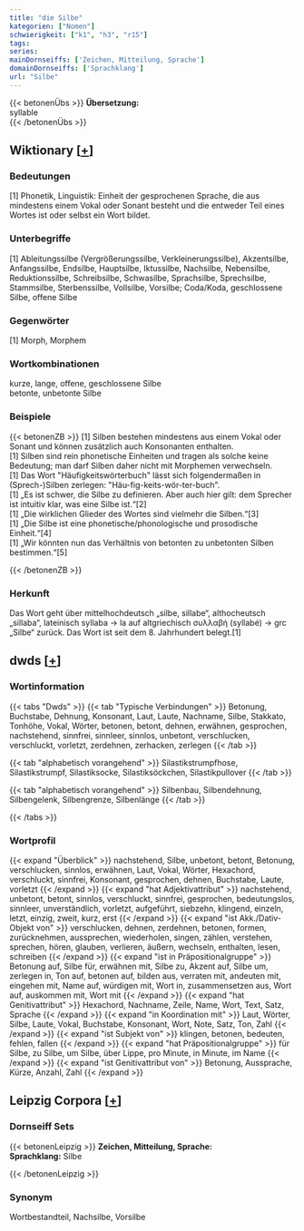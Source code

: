 ```yaml
---
title: "die Silbe"
kategorien: ["Nomen"]
schwierigkeit: ["k1", "h3", "r15"]
tags:
series:
mainDornseiffs: ['Zeichen, Mitteilung, Sprache']
domainDornseiffs: ['Sprachklang']
url: "Silbe"
---
```


{{< betonenÜbs >}}
**Übersetzung:**  
syllable  
{{< /betonenÜbs >}}

## Wiktionary [[+](https://de.wiktionary.org/wiki/Silbe)]

### Bedeutungen
[1] Phonetik, Linguistik: Einheit der gesprochenen Sprache, die aus mindestens einem Vokal oder Sonant besteht und die entweder Teil eines Wortes ist oder selbst ein Wort bildet.  

### Unterbegriffe
[1] Ableitungssilbe (Vergrößerungssilbe, Verkleinerungssilbe), Akzentsilbe, Anfangssilbe, Endsilbe, Hauptsilbe, Iktussilbe, Nachsilbe, Nebensilbe, Reduktionssilbe, Schreibsilbe, Schwasilbe, Sprachsilbe, Sprechsilbe, Stammsilbe, Sterbenssilbe, Vollsilbe, Vorsilbe; Coda/Koda, geschlossene Silbe, offene Silbe  

### Gegenwörter
[1] Morph, Morphem  

### Wortkombinationen
kurze, lange, offene, geschlossene Silbe  
betonte, unbetonte Silbe  

### Beispiele
{{< betonenZB >}}
[1] Silben bestehen mindestens aus einem Vokal oder Sonant und können zusätzlich auch Konsonanten enthalten.  
[1] Silben sind rein phonetische Einheiten und tragen als solche keine Bedeutung; man darf Silben daher nicht mit Morphemen verwechseln.  
[1] Das Wort "Häufigkeitswörterbuch" lässt sich folgendermaßen in (Sprech-)Silben zerlegen: "Häu-fig-keits-wör-ter-buch".  
[1] „Es ist schwer, die Silbe zu definieren. Aber auch hier gilt: dem Sprecher ist intuitiv klar, was eine Silbe ist.“[2]  
[1] „Die wirklichen Glieder des Wortes sind vielmehr die Silben.“[3]  
[1] „Die Silbe ist eine phonetische/phonologische und prosodische Einheit.“[4]  
[1] „Wir könnten nun das Verhältnis von betonten zu unbetonten Silben bestimmen.“[5]  

{{< /betonenZB >}}
### Herkunft
Das Wort geht über mittelhochdeutsch „silbe, sillabe“, althocheutsch „sillaba“, lateinisch syllaba → la auf altgriechisch συλλαβή (syllabé) → grc „Silbe“ zurück. Das Wort ist seit dem 8. Jahrhundert belegt.[1]  



## dwds [[+](https://www.dwds.de/wb/Silbe)]

### Wortinformation
{{< tabs "Dwds" >}}
{{< tab "Typische Verbindungen" >}}
Betonung, Buchstabe, Dehnung, Konsonant, Laut, Laute, Nachname, Silbe, Stakkato, Tonhöhe, Vokal, Wörter, betonen, betont, dehnen, erwähnen, gesprochen, nachstehend, sinnfrei, sinnleer, sinnlos, unbetont, verschlucken, verschluckt, vorletzt, zerdehnen, zerhacken, zerlegen
{{< /tab >}}

{{< tab "alphabetisch vorangehend" >}}
Silastikstrumpfhose, Silastikstrumpf, Silastiksocke, Silastiksöckchen, Silastikpullover
{{< /tab >}}

{{< tab "alphabetisch vorangehend" >}}
Silbenbau, Silbendehnung, Silbengelenk, Silbengrenze, Silbenlänge
{{< /tab >}}

{{< /tabs >}}

### Wortprofil
{{< expand "Überblick" >}} nachstehend, Silbe, unbetont, betont, Betonung, verschlucken, sinnlos, erwähnen, Laut, Vokal, Wörter, Hexachord, verschluckt, sinnfrei, Konsonant, gesprochen, dehnen, Buchstabe, Laute, vorletzt {{< /expand >}}
{{< expand "hat Adjektivattribut" >}} nachstehend, unbetont, betont, sinnlos, verschluckt, sinnfrei, gesprochen, bedeutungslos, sinnleer, unverständlich, vorletzt, aufgeführt, siebzehn, klingend, einzeln, letzt, einzig, zweit, kurz, erst {{< /expand >}}
{{< expand "ist Akk./Dativ-Objekt von" >}} verschlucken, dehnen, zerdehnen, betonen, formen, zurücknehmen, aussprechen, wiederholen, singen, zählen, verstehen, sprechen, hören, glauben, verlieren, äußern, wechseln, enthalten, lesen, schreiben {{< /expand >}}
{{< expand "ist in Präpositionalgruppe" >}} Betonung auf, Silbe für, erwähnen mit, Silbe zu, Akzent auf, Silbe um, zerlegen in, Ton auf, betonen auf, bilden aus, verraten mit, andeuten mit, eingehen mit, Name auf, würdigen mit, Wort in, zusammensetzen aus, Wort auf, auskommen mit, Wort mit {{< /expand >}}
{{< expand "hat Genitivattribut" >}} Hexachord, Nachname, Zeile, Name, Wort, Text, Satz, Sprache {{< /expand >}}
{{< expand "in Koordination mit" >}} Laut, Wörter, Silbe, Laute, Vokal, Buchstabe, Konsonant, Wort, Note, Satz, Ton, Zahl {{< /expand >}}
{{< expand "ist Subjekt von" >}} klingen, betonen, bedeuten, fehlen, fallen {{< /expand >}}
{{< expand "hat Präpositionalgruppe" >}} für Silbe, zu Silbe, um Silbe, über Lippe, pro Minute, in Minute, im Name {{< /expand >}}
{{< expand "ist Genitivattribut von" >}} Betonung, Aussprache, Kürze, Anzahl, Zahl {{< /expand >}}

## Leipzig Corpora [[+](https://corpora.uni-leipzig.de/en/res?word=Silbe&corpusId=deu_newscrawl-public_2018)]

### Dornseiff Sets
{{< betonenLeipzig >}}
**Zeichen, Mitteilung, Sprache:**  
**Sprachklang:** Silbe  

{{< /betonenLeipzig >}}

### Synonym
Wortbestandteil, Nachsilbe, Vorsilbe

